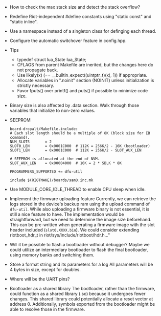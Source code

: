 * How to check the max stack size and detect the stack overflow?

* Redefine Riot-independent #define constants using "static const" and "static inline".

* Use a namespace instead of a singleton class for definging each thread.

* Configure the automatic switchover feature in config.hpp.

* Tips
  - typedef struct lua_State lua_State;
  - CFLAGS from parent Makefile are inerited, but the changes here do not propagate back.
  - Use likely(x) (== __builtin_expect((uintptr_t)(x), 1)) if appropriate.
  - Allocate variables in ".noinit" section (NOINIT) unless initialization is strictly necessary.
  - Favor fputs() over printf() and puts() if possible to minimize code size.

* Binary size is also affected by .data section. Walk through those variables that initialize to non-zero values.

* SEEPROM
  ```
  board-dropalt/Makefile.include:
  # Each slot length should be a multiple of 8K (block size for EB command).
  NUM_SLOTS       = 2
  SLOT0_LEN       = 0x0001C000  # 112K = 256K/2 - 16K (bootloader)
  SLOT1_LEN       = 0x0001C000  # 112K = 256K/2 - SLOT_AUX_LEN

  # SEEPROM is allocated at the end of NVM.
  SLOT_AUX_LEN    = 0x00004000  # 16K = 2 * SBLK * 8K

  PROGRAMMERS_SUPPORTED += dfu-util

  include $(RIOTMAKE)/boards/sam0.inc.mk
  ```

* Use MODULE_CORE_IDLE_THREAD to enable CPU sleep when idle.

* Implement the firmware uploading feature
  Currently, we can retrieve the logs stored in the device's backup ram using the upload command of `dfu-util`. While also uploading a firmware binary is not essential, it is still a nice feature to have. The implementation would be straightforward, but we need to determine the image size beforehand. This can be pre-written when generating a firmware image with the slot header included (`slot0.XXXX.bin`). We could consider extending riotboot_hdr_t in riot/sys/include/riotboot/hdr.h..."

* Will it be possible to flash a bootloader without debugger?
  Maybe we could utilize an intermediary bootloader to flash the final bootloader, using memory banks and switching them.

* Store a format string and its parameters for a log
  All parameters will be 4 bytes in size, except for doubles.

* Where will be the UART pins?

* Bootloader as a shared library
  The bootloader, rather than the firmware, could function as a shared library (.so) because it undergoes fewer changes. This shared library could potentially allocate a reset vector at address 0. Additionally, symbols exported from the bootloader might be able to resolve those in the firmware.
